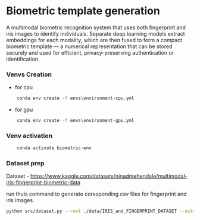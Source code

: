 # Biometric template generation

A multimodal biometric recognition system that uses both fingerprint and iris images to identify individuals. Separate deep learning models extract embeddings for each modality, which are then fused to form a compact biometric template — a numerical representation that can be stored securely and used for efficient, privacy-preserving authentication or identification.

### Venvs Creation

- for cpu

```bash
    conda env create -f envs\environment-cpu.yml
```

- for gpu

```bash
    conda env create -f envs\environment-gpu.yml
```

### Venv activation

```bash
    conda activate biometric-env
```

### Dataset prep
Dataset - https://www.kaggle.com/datasets/ninadmehendale/multimodal-iris-fingerprint-biometric-data

run thuis command to generate coresponding csv files for fingerprint and iris images.

```bash
python src/dataset.py --root ./data/IRIS_and_FINGERPRINT_DATASET --outdir ./labels
```